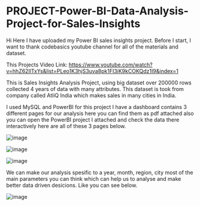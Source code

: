 # PROJECT-Power-BI-Data-Analysis-Project-for-Sales-Insights

Hi Here I have uploaded my Power BI sales insights project. Before I start, I want to thank codebasics youtube channel for all of the materials and dataset.

This Projects Video Link: 
https://www.youtube.com/watch?v=hhZ62IlTxYs&list=PLeo1K3hjS3uva8pk1FI3iK9kCOKQdz1I9&index=1

This is Sales Insights Analysis Project, using big dataset over 200000 rows collected 4 years of data with many attributes. This dataset is took from company called AtliQ India which makes sales in many cities in India.

I used MySQL and PowerBI for this project I have a dashboard contains 3 different pages for our analysis here you can find them as pdf attached also you can open the PowerBI project I attached and check the data there interactively here are all of these 3 pages below. 

![image](https://github.com/user-attachments/assets/232ecdbc-a6e4-4f41-841a-e92fc80d4fd9)

![image](https://github.com/user-attachments/assets/cf360c9a-c466-40a4-9b27-0a9a3d1c8c0d)

![image](https://github.com/user-attachments/assets/fb42192f-bd1c-4c96-966a-1ea72d9ed5e2)

We can make our analysis spesific to a year, month, region, city most of the main parameters you can think which can help us to analyse and make better data driven desicions. Like you can see below. 

![image](https://github.com/user-attachments/assets/1fb0a2b9-5c22-4d6e-8816-1a181895b485)







